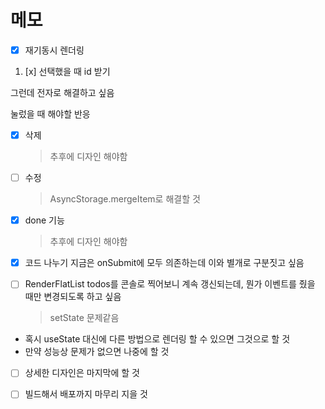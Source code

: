 # 메모

- [x] 재기동시 렌더링

1. [x] 선택했을 때 id 받기
<!-- 1. [ ] 아니면 아예 재구축하기 -->

그런데 전자로 해결하고 싶음

눌렀을 때 해야할 반응

- [x] 삭제
  > 추후에 디자인 해야함
- [ ] 수정
  > AsyncStorage.mergeItem로 해결할 것
  <!-- - [ ] 체크박스 필요? -->
- [x] done 기능
  > 추후에 디자인 해야함
- [x] 코드 나누기 지금은 onSubmit에 모두 의존하는데 이와 별개로 구분짓고 싶음

- [ ] RenderFlatList todos를 콘솔로 찍어보니 계속 갱신되는데, 뭔가 이벤트를 줬을 때만 변경되도록 하고 싶음
  > setState 문제같음
- 혹시 useState 대신에 다른 방법으로 렌더링 할 수 있으면 그것으로 할 것
- 만약 성능상 문제가 없으면 나중에 할 것

- [ ] 상세한 디자인은 마지막에 할 것

- [ ] 빌드해서 배포까지 마무리 지을 것
